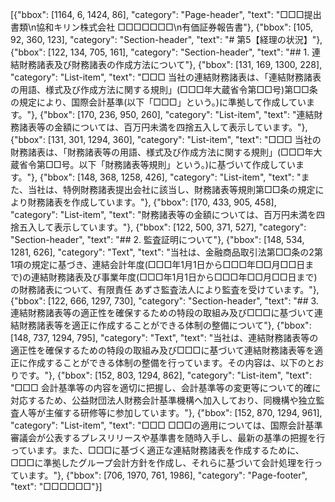 [{"bbox": [1164, 6, 1424, 86], "category": "Page-header", "text": "□□□提出書類\n協和キリン株式会社 □□□□□□□\n有価証券報告書"}, {"bbox": [105, 92, 360, 123], "category": "Section-header", "text": "# 第5【経理の状況】"}, {"bbox": [122, 134, 705, 161], "category": "Section-header", "text": "## 1. 連結財務諸表及び財務諸表の作成方法について"}, {"bbox": [131, 169, 1300, 228], "category": "List-item", "text": "□□□ 当社の連結財務諸表は、「連結財務諸表の用語、様式及び作成方法に関する規則」(□□□年大蔵省令第□□号)第□□条の規定により、国際会計基準(以下「□□□」という。)に準拠して作成しています。"}, {"bbox": [170, 236, 950, 260], "category": "List-item", "text": "連結財務諸表等の金額については、百万円未満を四捨五入して表示しています。"}, {"bbox": [131, 301, 1294, 360], "category": "List-item", "text": "□□□ 当社の財務諸表は、「財務諸表等の用語、様式及び作成方法に関する規則」(□□□年大蔵省令第□□号。以下「財務諸表等規則」という。)に基づいて作成しています。"}, {"bbox": [148, 368, 1258, 426], "category": "List-item", "text": "また、当社は、特例財務諸表提出会社に該当し、財務諸表等規則第□□条の規定により財務諸表を作成しています。"}, {"bbox": [170, 433, 905, 458], "category": "List-item", "text": "財務諸表等の金額については、百万円未満を四捨五入して表示しています。"}, {"bbox": [122, 500, 371, 527], "category": "Section-header", "text": "## 2. 監査証明について"}, {"bbox": [148, 534, 1281, 626], "category": "Text", "text": "当社は、金融商品取引法第□□条の2第1項の規定に基づき、連結会計年度(□□□年1月1日から□□□年□□月□□日まで)の連結財務諸表及び事業年度(□□□年1月1日から□□□年□□月□□日まで)の財務諸表について、有限責任 あずさ監査法人により監査を受けています。"}, {"bbox": [122, 666, 1297, 730], "category": "Section-header", "text": "## 3. 連結財務諸表等の適正性を確保するための特段の取組み及び□□□に基づいて連結財務諸表等を適正に作成することができる体制の整備について"}, {"bbox": [148, 737, 1294, 795], "category": "Text", "text": "当社は、連結財務諸表等の適正性を確保するための特段の取組み及び□□□に基づいて連結財務諸表等を適正に作成することができる体制の整備を行っています。その内容は、以下のとおりです。"}, {"bbox": [152, 803, 1294, 862], "category": "List-item", "text": "□□□ 会計基準等の内容を適切に把握し、会計基準等の変更等について的確に対応するため、公益財団法人財務会計基準機構へ加入しており、同機構や独立監査人等が主催する研修等に参加しています。"}, {"bbox": [152, 870, 1294, 961], "category": "List-item", "text": "□□□ □□□の適用については、国際会計基準審議会が公表するプレスリリースや基準書を随時入手し、最新の基準の把握を行っています。また、□□□に基づく適正な連結財務諸表を作成するために、□□□に準拠したグループ会計方針を作成し、それらに基づいて会計処理を行っています。"}, {"bbox": [706, 1970, 761, 1986], "category": "Page-footer", "text": "□□□□□□"}]